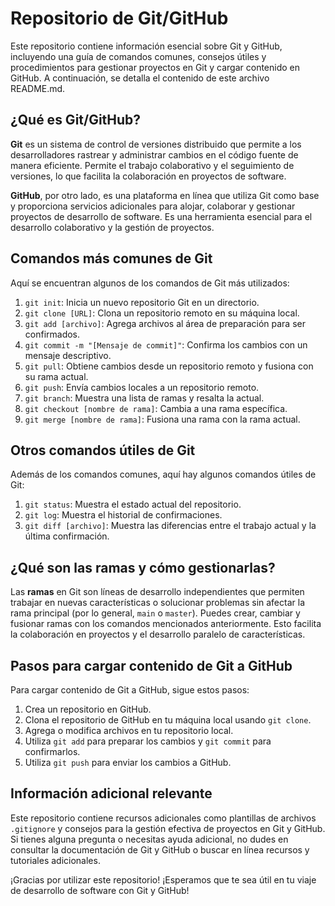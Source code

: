 # Repositorio de Git/GitHub

Este repositorio contiene información esencial sobre Git y GitHub, incluyendo una guía de comandos comunes, consejos útiles y procedimientos para gestionar proyectos en Git y cargar contenido en GitHub. A continuación, se detalla el contenido de este archivo README.md.

## ¿Qué es Git/GitHub?

**Git** es un sistema de control de versiones distribuido que permite a los desarrolladores rastrear y administrar cambios en el código fuente de manera eficiente. Permite el trabajo colaborativo y el seguimiento de versiones, lo que facilita la colaboración en proyectos de software.

**GitHub**, por otro lado, es una plataforma en línea que utiliza Git como base y proporciona servicios adicionales para alojar, colaborar y gestionar proyectos de desarrollo de software. Es una herramienta esencial para el desarrollo colaborativo y la gestión de proyectos.

## Comandos más comunes de Git

Aquí se encuentran algunos de los comandos de Git más utilizados:

1. `git init`: Inicia un nuevo repositorio Git en un directorio.
2. `git clone [URL]`: Clona un repositorio remoto en su máquina local.
3. `git add [archivo]`: Agrega archivos al área de preparación para ser confirmados.
4. `git commit -m "[Mensaje de commit]"`: Confirma los cambios con un mensaje descriptivo.
5. `git pull`: Obtiene cambios desde un repositorio remoto y fusiona con su rama actual.
6. `git push`: Envía cambios locales a un repositorio remoto.
7. `git branch`: Muestra una lista de ramas y resalta la actual.
8. `git checkout [nombre de rama]`: Cambia a una rama específica.
9. `git merge [nombre de rama]`: Fusiona una rama con la rama actual.

## Otros comandos útiles de Git

Además de los comandos comunes, aquí hay algunos comandos útiles de Git:

1. `git status`: Muestra el estado actual del repositorio.
2. `git log`: Muestra el historial de confirmaciones.
3. `git diff [archivo]`: Muestra las diferencias entre el trabajo actual y la última confirmación.

## ¿Qué son las ramas y cómo gestionarlas?

Las **ramas** en Git son líneas de desarrollo independientes que permiten trabajar en nuevas características o solucionar problemas sin afectar la rama principal (por lo general, `main` o `master`). Puedes crear, cambiar y fusionar ramas con los comandos mencionados anteriormente. Esto facilita la colaboración en proyectos y el desarrollo paralelo de características.

## Pasos para cargar contenido de Git a GitHub

Para cargar contenido de Git a GitHub, sigue estos pasos:

1. Crea un repositorio en GitHub.
2. Clona el repositorio de GitHub en tu máquina local usando `git clone`.
3. Agrega o modifica archivos en tu repositorio local.
4. Utiliza `git add` para preparar los cambios y `git commit` para confirmarlos.
5. Utiliza `git push` para enviar los cambios a GitHub.

## Información adicional relevante

Este repositorio contiene recursos adicionales como plantillas de archivos `.gitignore` y consejos para la gestión efectiva de proyectos en Git y GitHub. Si tienes alguna pregunta o necesitas ayuda adicional, no dudes en consultar la documentación de Git y GitHub o buscar en línea recursos y tutoriales adicionales.

¡Gracias por utilizar este repositorio! ¡Esperamos que te sea útil en tu viaje de desarrollo de software con Git y GitHub!
